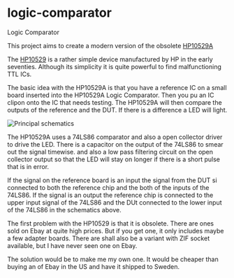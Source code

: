 logic-comparator
================

Logic Comparator

This project aims to create a modern version of the obsolete [HP10529A](http://www.keysight.com/en/pd-1000000984%3Aepsg%3Apro-pn-10529A/logic-comparator?cc=SE&lc=eng)

The [HP10529](https://dl.dropboxusercontent.com/u/96935524/Datormusuem/HP10529%20Operating%20and%20Service%20Manual.pdf) is a rather simple device manufactured by HP in the early seventies. Although its simplicity it is quite powerful to find malfunctioning TTL ICs.

The basic idea with the HP10529A is that you have a reference IC on a small board inserted into the HP10529A Logic Comparator. Then you pu an IC clipon onto the IC that needs testing.
The HP10529A will then compare the outputs of the reference and the DUT. If there is a difference a LED will light. 


![Principal schematics](http://i.imgur.com/PQQRCGe.png "Principal schematics")

The HP10529A uses a 74LS86 comparator and also a open collector driver to drive the LED. There is a capacitor on the output of the 74LS86 to smear out the signal timewise.
and also a low pass filtering circuit on the open collector output so that the LED will stay on longer if there is a short pulse that is in error.

If the signal on the reference board is an input the signal from the DUT si connected to both the reference chip and the both of the inputs of the 74LS86. If the signal is an output the reference chip is connected to the upper input signal of the 74LS86 and the DUt connected to the lower input of the 74LS86 in the schematics above.

The first problem with the HP10529 is that it is obsolete. There are ones sold on Ebay at quite high prices. But if you get one, it only includes maybe a few adapter boards. There are shall also be a variant with ZIF socket available, but I have never seen one on Ebay.

The solution would be to make me my own one. It would be cheaper than buying an of Ebay in the US and have it shipped to Sweden.

